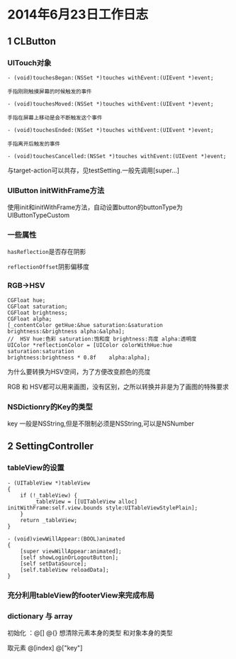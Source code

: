 # 2014年6月23日工作日志

## 1 CLButton

### UITouch对象

	- (void)touchesBegan:(NSSet *)touches withEvent:(UIEvent *)event;
	
	手指刚刚触摸屏幕的时候触发的事件
	
	- (void)touchesMoved:(NSSet *)touches withEvent:(UIEvent *)event;
	
	手指在屏幕上移动是会不断触发这个事件
	
	- (void)touchesEnded:(NSSet *)touches withEvent:(UIEvent *)event;
	
	手指离开后触发的事件
	
	- (void)touchesCancelled:(NSSet *)touches withEvent:(UIEvent *)event;

与target-action可以共存，见testSetting.一般先调用[super...]


### UIButton initWithFrame方法

使用init和initWithFrame方法，自动设置button的buttonType为UIButtonTypeCustom

### 一些属性 

`hasReflection`是否存在阴影

`reflectionOffset`阴影偏移度

### RGB->HSV

	CGFloat hue;
	CGFloat saturation;
	CGFloat brightness;
	CGFloat alpha;
	[_contentColor getHue:&hue saturation:&saturation brightness:&brightness alpha:&alpha];
	//  HSV hue:色彩 saturation:饱和度 brightness:亮度 alpha:透明度
	UIColor *reflectionColor = [UIColor colorWithHue:hue saturation:saturation 
	brightness:brightness * 0.8f 	alpha:alpha];
	
为什么要转换为HSV空间，为了方便改变颜色的亮度

RGB 和 HSV都可以用来画图，没有区别，之所以转换并非是为了画图的特殊要求

### NSDictionry的Key的类型
 
 key 一般是NSString,但是不限制必须是NSString,可以是NSNumber
 
## 2 SettingController
 
### tableView的设置

	- (UITableView *)tableView
	{
	    if (!_tableView) {
	        _tableView = [[UITableView alloc] initWithFrame:self.view.bounds style:UITableViewStylePlain];
	    }
	    return _tableView;
	}
        
	- (void)viewWillAppear:(BOOL)animated
	{
	    [super viewWillAppear:animated];
	    [self showLoginOrLogoutButton];
	    [self setDataSource];
	    [self.tableView reloadData];
	}

### 充分利用tableView的footerView来完成布局

### dictionary 与 array

初始化 ：@[] @{} 想清除元素本身的类型 和对象本身的类型

取元素 @[index] @["key"]	
	























































